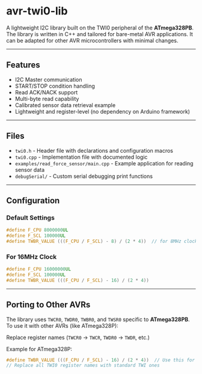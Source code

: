 # avr-twi0-lib
A lightweight I2C library built on the TWI0 peripheral of the **ATmega328PB**. The library is written in C++ and tailored for bare-metal AVR applications. It can be adapted for other AVR microcontrollers with minimal changes.

---

## Features

- I2C Master communication
- START/STOP condition handling
- Read ACK/NACK support
- Multi-byte read capability
- Calibrated sensor data retrieval example
- Lightweight and register-level (no dependency on Arduino framework)

---

## Files

- `twi0.h` - Header file with declarations and configuration macros
- `twi0.cpp` - Implementation file with documented logic
- `examples/read_force_sensor/main.cpp` - Example application for reading sensor data
- `debugSerial/` - Custom serial debugging print functions

---

## Configuration

### Default Settings

```c
#define F_CPU 8000000UL
#define F_SCL 100000UL
#define TWBR_VALUE (((F_CPU / F_SCL) - 8) / (2 * 4))  // for 8MHz clock
```

###  For 16MHz Clock

```c
#define F_CPU 16000000UL
#define F_SCL 100000UL
#define TWBR_VALUE (((F_CPU / F_SCL) - 16) / (2 * 4))
```

---

## Porting to Other AVRs

The library uses `TWCR0`, `TWDR0`, `TWBR0`, and `TWSR0` specific to **ATmega328PB**. To use it with other AVRs (like ATmega328P):

Replace register names (`TWCR0` → `TWCR`, `TWDR0` → `TWDR`, etc.)

Example for ATmega328P:

```c
#define TWBR_VALUE (((F_CPU / F_SCL) - 16) / (2 * 4))  // Use this for 16MHz
// Replace all TWI0 register names with standard TWI ones
```

